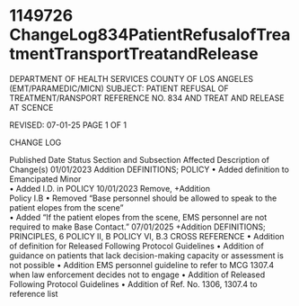 # 1149726 ChangeLog834PatientRefusalofTreatmentTransportTreatandRelease

DEPARTMENT OF HEALTH SERVICES 
COUNTY OF LOS ANGELES 
 (EMT/PARAMEDIC/MICN) 
SUBJECT: PATIENT REFUSAL OF TREATMENT/RANSPORT REFERENCE NO. 834 
  AND TREAT AND RELEASE AT SCENCE 
 
 
 
REVISED: 07-01-25 PAGE 1 OF 1  
 
CHANGE LOG 
 
Published 
Date 
Status Section and 
Subsection Affected 
Description of Change(s) 
01/01/2023 Addition DEFINITIONS; 
POLICY 
• Added definition to Emancipated 
Minor  
• Added I.D. in POLICY 
10/01/2023 Remove, 
+Addition  
Policy I.B 
• Removed “Base personnel should 
be allowed to speak to the patient 
elopes from the scene”  
• Added “If the patient elopes from 
the scene, EMS personnel are not 
required to make Base Contact.” 
07/01/2025 +Addition DEFINITIONS; 
PRINCIPLES, 6 
POLICY II, B 
POLICY VI, B.3 
CROSS REFERENCE 
• Addition of definition for Released 
Following Protocol Guidelines 
• Addition of guidance on patients 
that lack decision-making capacity 
or assessment is not possible 
• Addition EMS personnel guideline 
to refer to MCG 1307.4 when law 
enforcement decides not to engage 
• Addition of Released Following 
Protocol Guidelines 
• Addition of Ref. No. 1306, 1307.4 to 
reference list
